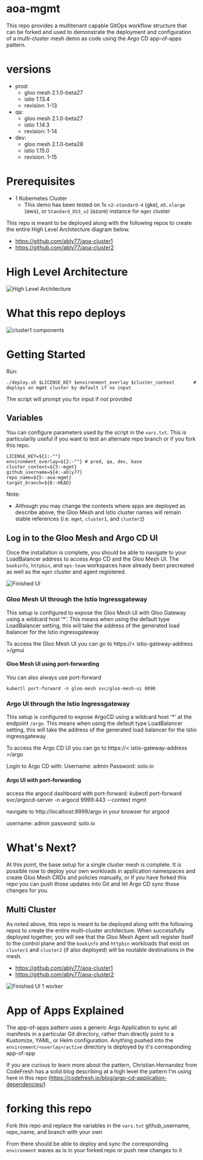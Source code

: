 # aoa-mgmt
This repo provides a multitenant capable GitOps workflow structure that can be forked and used to demonstrate the deployment and configuration of a multi-cluster mesh demo as code using the Argo CD app-of-apps pattern.

# versions
- prod:
    - gloo mesh 2.1.0-beta27
    - istio 1.13.4
    - revision: 1-13
- qa:
    - gloo mesh 2.1.0-beta27
    - istio 1.14.3
    - revision: 1-14
- dev:
    - gloo mesh 2.1.0-beta28
    - istio 1.15.0
    - revision: 1-15

# Prerequisites 
- 1 Kubernetes Cluster
    - This demo has been tested on 1x `n2-standard-4` (gke), `m5.xlarge` (aws), or `Standard_DS3_v2` (azure) instance for `mgmt` cluster

This repo is meant to be deployed along with the following repos to create the entire High Level Architecture diagram below.
- https://github.com/ably77/aoa-cluster1
- https://github.com/ably77/aoa-cluster2

# High Level Architecture
![High Level Architecture](images/aoa-full-1a.png)

# What this repo deploys
![cluster1 components](images/aoa-mgmt-1a.png)

# Getting Started
Run:
```
./deploy.sh $LICENSE_KEY $environment_overlay $cluster_context       # deploys on mgmt cluster by default if no input
```
The script will prompt you for input if not provided

## Variables
You can configure parameters used by the script in the `vars.txt`. This is particularily useful if you want to test an alternate repo branch or if you fork this repo.
```
LICENSE_KEY=${1:-""}
environment_overlay=${2:-""} # prod, qa, dev, base
cluster_context=${3:-mgmt}
github_username=${4:-ably77}
repo_name=${5:-aoa-mgmt}
target_branch=${6:-HEAD}
```

Note:
- Although you may change the contexts where apps are deployed as describe above, the Gloo Mesh and Istio cluster names will remain stable references (i.e. `mgmt`, `cluster1`, and `cluster2`)

## Log in to the Gloo Mesh and Argo CD UI
Once the installation is complete, you should be able to navigate to your LoadBalancer address to access Argo CD and the Gloo Mesh UI. The `bookinfo`, `httpbin`, and `ops-team` workspaces have already been precreated as well as the `mgmt` cluster and agent registered. 

![Finished UI](images/aoa-gmui-1a.png)

### Gloo Mesh UI through the Istio Ingressgateway
This setup is configured to expose the Gloo Mesh UI with Gloo Gateway using a wildcard host '*'. This means when using the default type LoadBalancer setting, this will take the address of the generated load balancer for the Istio ingressgateway

To access the Gloo Mesh UI you can go to https://< istio-gateway-address >/gmui

#### Gloo Mesh UI using port-forwarding
You can also always use port-forward
```
kubectl port-forward -n gloo-mesh svc/gloo-mesh-ui 8090
```

### Argo UI through the Istio Ingressgateway
This setup is configured to expose ArgoCD using a wildcard host '*' at the endpoint `/argo`. This means when using the default type LoadBalancer setting, this will take the address of the generated load balancer for the Istio ingressgateway

To access the Argo CD UI you can go to https://< istio-gateway-address >/argo

Login to Argo CD with:
Username: admin
Password: solo.io

#### Argo UI with port-forwarding
access the argocd dashboard with port-forward:
kubectl port-forward svc/argocd-server -n argocd 9999:443 --context mgmt

navigate to http://localhost:9999/argo in your browser for argocd

username: admin
password: solo.io

# What's Next?
At this point, the base setup for a single cluster mesh is complete. It is possible now to deploy your own workloads in application namespaces and create Gloo Mesh CRDs and policies manually, or if you have forked this repo you can push those updates into Git and let Argo CD sync those changes for you.

## Multi Cluster
As noted above, this repo is meant to be deployed along with the following repos to create the entire multi-cluster architecture. When successfully deployed together, you will see that the Gloo Mesh Agent will register itself to the control plane and the `bookinfo` and `httpbin` workloads that exist on `cluster1` and `cluster2` (if also deployed) will be routable destinations in the mesh. 
- https://github.com/ably77/aoa-cluster1
- https://github.com/ably77/aoa-cluster2

![Finished UI 1 worker](images/aoa-gmui-2a.png)

# App of Apps Explained
The app-of-apps pattern uses a generic Argo Application to sync all manifests in a particular Git directory, rather than directly point to a Kustomize, YAML, or Helm configuration. Anything pushed into the `environment/<overlay>/active` directory is deployed by it's corresponding app-of-app

If you are curious to learn more about the pattern, Christian Hernandez from CodeFresh has a solid blog describing at a high level the pattern I'm using here in this repo
(https://codefresh.io/blog/argo-cd-application-dependencies/)

# forking this repo
Fork this repo and replace the variables in the `vars.txt` github_username, repo_name, and branch with your own

From there should be able to deploy and sync the corresponding `environment` waves as is in your forked repo or push new changes to it